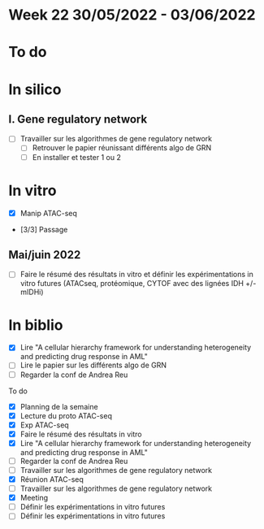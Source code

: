 # Week 22 30/05/2022 - 03/06/2022

# To do

# In silico

## I. Gene regulatory network  
* [ ] Travailler sur les algorithmes de gene regulatory network  
  * [ ] Retrouver le papier réunissant différents algo de GRN
  * [ ] En installer et tester 1 ou 2

# In vitro

* [x] Manip ATAC-seq
* [3/3] Passage

## Mai/juin 2022
* [ ] Faire le résumé des résultats in vitro et définir les expérimentations in vitro futures (ATACseq, protéomique, CYTOF avec des lignées IDH +/- mIDHi)

# In biblio
* [x] Lire "A cellular hierarchy framework for understanding heterogeneity and predicting drug response in AML"
* [ ] Lire le papier sur les différents algo de GRN
* [ ] Regarder la conf de Andrea Reu

To do

* [x] Planning de la semaine
* [x] Lecture du proto ATAC-seq
* [x] Exp ATAC-seq
* [x] Faire le résumé des résultats in vitro
* [x] Lire "A cellular hierarchy framework for understanding heterogeneity and predicting drug response in AML"
* [ ] Regarder la conf de Andrea Reu
* [ ] Travailler sur les algorithmes de gene regulatory network
* [x] Réunion ATAC-seq
* [ ] Travailler sur les algorithmes de gene regulatory network
* [x] Meeting
* [ ] Définir les expérimentations in vitro futures
* [ ] Définir les expérimentations in vitro futures
